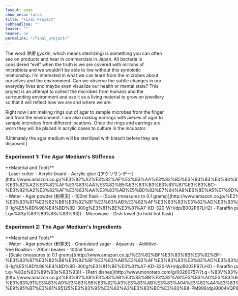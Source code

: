 ```yaml
---
layout: page
show_meta: false
title: "Final Project"
subheadline: ""
teaser: ""
header: no
permalink: "/final_project/"
---
```

The word *除菌* (*jyokin*, which means sterilizing) is something you can often see on products and hear in commercials in Japan.  All bacteria is considered “evil” when the truth is we are covered with millions of microbiota and we wouldn’t be able to live without this symbiotic relationship. I’m interested in what we can learn from the microbes about ourselves and the environment. Can we observe the subtle changes in our everyday lives and maybe even visualize our health or mental state? This project is an attempt to collect the microbes from humans and the surrounding environment and use it as a living material to grow on jewellery so that it will reflect how we are and where we are.

Right now I am making rings out of agar to sample microbes from the finger and from the environment. I am also making earrings with pieces of agar to sample microbes from different locations. Once the rings and earrings are worn they will be placed in acrylic cases to culture in the incubator.

 (Ultimately the agar medium will be sterilized with bleach before they are disposed.)

### Experiment 1: The Agar Medium's Stiffness
<div class="panel radius" markdown="1">
**Material and Tools**
<div class="row">
<div class="medium-6 columns" markdown="1">
- Laser cutter
- Acrylic board
- Acrylic glue ([アクリサンデー](http://www.amazon.co.jp/%E3%82%A2%E3%82%AF%E3%83%AA%E3%82%B5%E3%83%B3%E3%83%87%E3%83%BC%E6%8E%A5%E7%9D%80%E5%89%A4-%E3%82%A2%E3%82%AF%E3%83%AA%E3%82%B5%E3%83%B3%E3%83%87%E3%83%BC-%E3%82%A2%E3%82%AF%E3%83%AA%E3%83%AB%E5%B0%82%E7%94%A8%E6%8E%A5%E7%9D%80%E5%89%A4/dp/B00940PF0W))
</div><!-- /.medium-6.columns -->
<div class="medium-6 columns" markdown="1">
- Water
- Agar powder (粉寒天)
- 100ml flask
- [Scale (measures to 0.1 grams)](http://www.amazon.co.jp/%E3%82%BF%E3%83%8B%E3%82%BF-%E3%83%87%E3%82%B8%E3%82%BF%E3%83%AB%E3%82%AF%E3%83%83%E3%82%AD%E3%83%B3%E3%82%B0%E3%82%B9%E3%82%B1%E3%83%BC%E3%83%AB-0-1g%E5%8D%98%E4%BD%8D-300g%E3%81%BE%E3%81%A7-KD-320-WH/dp/B002P67LH2)
- Paraffin paper ([薬包紙、パラピン](https://www.monotaro.com/p/3320/0806/?t.q=%83p%83%89%83s%83%93))
- Microwave
- Dish towel (to hold hot flask)
</div><!-- /.medium-6.columns -->
</div><!-- /.row -->
</div><!-- /.panel.radius -->

### Experiment 2: The Agar Medium's Ingredients
<div class="panel radius" markdown="1">
**Material and Tools**
<div class="row">
<div class="medium-6 columns" markdown="1">
- Water
- Agar powder (粉寒天)
- Granulated sugar
- Aquarius
- Additive-free Bouillon
- 200ml beaker
- 100ml flask
</div><!-- /.medium-6.columns -->
<div class="medium-6 columns" markdown="1">
- [Scale (measures to 0.1 grams)](http://www.amazon.co.jp/%E3%82%BF%E3%83%8B%E3%82%BF-%E3%83%87%E3%82%B8%E3%82%BF%E3%83%AB%E3%82%AF%E3%83%83%E3%82%AD%E3%83%B3%E3%82%B0%E3%82%B9%E3%82%B1%E3%83%BC%E3%83%AB-0-1g%E5%8D%98%E4%BD%8D-300g%E3%81%BE%E3%81%A7-KD-320-WH/dp/B002P67LH2)
- Paraffin paper ([薬包紙、パラピン](https://www.monotaro.com/p/3320/0806/?t.q=%83p%83%89%83s%83%93))
- [Petri dishes](http://www.monotaro.com/g/00260757/?t.q=%83V%83%83%81%5B%83%8C)
- Q-tips
- [Parafilm](http://www.amazon.co.jp/%E3%82%A8%E3%83%AB%E3%83%BB%E3%82%A8%E3%83%A0%E3%83%BB%E3%82%A8%E3%82%B9-PM-996-%E3%83%91%E3%83%A9%E3%83%95%E3%82%A3%E3%83%AB%E3%83%A04%E3%82%A4%E3%83%B3%E3%83%81-%E9%95%B7%E3%81%95125%E3%83%95%E3%82%A3%E3%83%BC%E3%83%88-PM996/dp/B004VQP6CQ)
- Microwave
- Dish towel (to hold hot flask)
- Incubator

</div><!-- /.medium-6.columns -->
</div><!-- /.row -->
</div><!-- /.panel.radius -->
